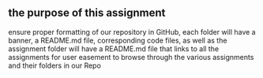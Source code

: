 ## the purpose of this assignment
 
 ensure proper formatting of our repository in GitHub, each folder will have a banner, a README.md file, corresponding code files,
 as well as the assignment folder will have a README.md file
 that links to all the assignments for user easement to
 browse through the various assignments and their folders in
 our Repo